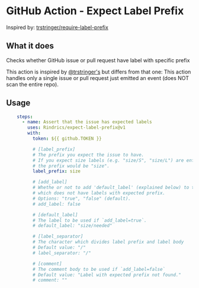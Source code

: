 # GitHub Action - Expect Label Prefix

Inspired by: [trstringer/require-label-prefix](https://github.com/trstringer/require-label-prefix)

## What it does

Checks whether GitHub issue or pull request have label with specific prefix

This action is inspired by [@trstringer's](https://github.com/trstringer/require-label-prefix) but differs from that one:
This action handles only a single issue or pull request just emitted an event (does NOT scan the entire repo).

## Usage

```yaml
    steps:
      - name: Assert that the issue has expected labels
        uses: Rindrics/expect-label-prefix@v1
        with:
          token: ${{ github.TOKEN }}

          # [label_prefix]
          # The prefix you expect the issue to have.
          # If you expect size labels (e.g. "size/S", "size/L") are enforced,
          # the prefix would be "size".
          label_prefix: size

          # [add_label]
          # Whethe or not to add 'default_label' (explained below) to the issue
          # which does not have labels with expected prefix.
          # Options: "true", "false" (default).
          # add_label: false

          # [default_label]
          # The label to be used if `add_label=true`.
          # default_label: "size/needed"

          # [label_separator]
          # The character which divides label prefix and label body
          # Default value: "/"
          # label_separator: "/"

          # [comment]
          # The comment body to be used if `add_label=false`
          # Default value: "Label with expected prefix not found."
          # comment: ""
```

